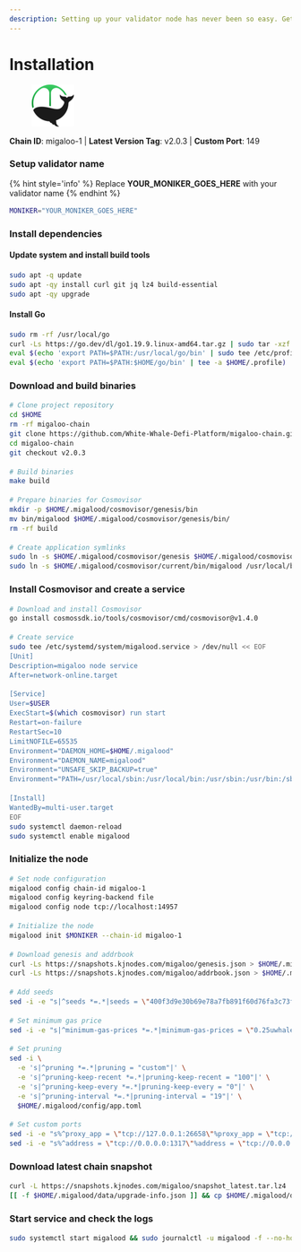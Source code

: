```yaml
---
description: Setting up your validator node has never been so easy. Get your validator running in minutes by following step by step instructions.
---
```


# Installation

<figure><img src="https://raw.githubusercontent.com/kj89/cosmos-images/main/logos/migaloo.png" alt=""><figcaption></figcaption></figure>

**Chain ID**: migaloo-1 | **Latest Version Tag**: v2.0.3 | **Custom Port**: 149

### Setup validator name

{% hint style='info' %}
Replace **YOUR_MONIKER_GOES_HERE** with your validator name
{% endhint %}

```bash
MONIKER="YOUR_MONIKER_GOES_HERE"
```

### Install dependencies

#### Update system and install build tools

```bash
sudo apt -q update
sudo apt -qy install curl git jq lz4 build-essential
sudo apt -qy upgrade
```

#### Install Go

```bash
sudo rm -rf /usr/local/go
curl -Ls https://go.dev/dl/go1.19.9.linux-amd64.tar.gz | sudo tar -xzf - -C /usr/local
eval $(echo 'export PATH=$PATH:/usr/local/go/bin' | sudo tee /etc/profile.d/golang.sh)
eval $(echo 'export PATH=$PATH:$HOME/go/bin' | tee -a $HOME/.profile)
```

### Download and build binaries

```bash
# Clone project repository
cd $HOME
rm -rf migaloo-chain
git clone https://github.com/White-Whale-Defi-Platform/migaloo-chain.git
cd migaloo-chain
git checkout v2.0.3

# Build binaries
make build

# Prepare binaries for Cosmovisor
mkdir -p $HOME/.migalood/cosmovisor/genesis/bin
mv bin/migalood $HOME/.migalood/cosmovisor/genesis/bin/
rm -rf build

# Create application symlinks
sudo ln -s $HOME/.migalood/cosmovisor/genesis $HOME/.migalood/cosmovisor/current -f
sudo ln -s $HOME/.migalood/cosmovisor/current/bin/migalood /usr/local/bin/migalood -f
```

### Install Cosmovisor and create a service

```bash
# Download and install Cosmovisor
go install cosmossdk.io/tools/cosmovisor/cmd/cosmovisor@v1.4.0

# Create service
sudo tee /etc/systemd/system/migalood.service > /dev/null << EOF
[Unit]
Description=migaloo node service
After=network-online.target

[Service]
User=$USER
ExecStart=$(which cosmovisor) run start
Restart=on-failure
RestartSec=10
LimitNOFILE=65535
Environment="DAEMON_HOME=$HOME/.migalood"
Environment="DAEMON_NAME=migalood"
Environment="UNSAFE_SKIP_BACKUP=true"
Environment="PATH=/usr/local/sbin:/usr/local/bin:/usr/sbin:/usr/bin:/sbin:/bin:/usr/games:/usr/local/games:/snap/bin:$HOME/.migalood/cosmovisor/current/bin"

[Install]
WantedBy=multi-user.target
EOF
sudo systemctl daemon-reload
sudo systemctl enable migalood
```

### Initialize the node

```bash
# Set node configuration
migalood config chain-id migaloo-1
migalood config keyring-backend file
migalood config node tcp://localhost:14957

# Initialize the node
migalood init $MONIKER --chain-id migaloo-1

# Download genesis and addrbook
curl -Ls https://snapshots.kjnodes.com/migaloo/genesis.json > $HOME/.migalood/config/genesis.json
curl -Ls https://snapshots.kjnodes.com/migaloo/addrbook.json > $HOME/.migalood/config/addrbook.json

# Add seeds
sed -i -e "s|^seeds *=.*|seeds = \"400f3d9e30b69e78a7fb891f60d76fa3c73f0ecc@migaloo.rpc.kjnodes.com:14959\"|" $HOME/.migalood/config/config.toml

# Set minimum gas price
sed -i -e "s|^minimum-gas-prices *=.*|minimum-gas-prices = \"0.25uwhale\"|" $HOME/.migalood/config/app.toml

# Set pruning
sed -i \
  -e 's|^pruning *=.*|pruning = "custom"|' \
  -e 's|^pruning-keep-recent *=.*|pruning-keep-recent = "100"|' \
  -e 's|^pruning-keep-every *=.*|pruning-keep-every = "0"|' \
  -e 's|^pruning-interval *=.*|pruning-interval = "19"|' \
  $HOME/.migalood/config/app.toml

# Set custom ports
sed -i -e "s%^proxy_app = \"tcp://127.0.0.1:26658\"%proxy_app = \"tcp://127.0.0.1:14958\"%; s%^laddr = \"tcp://127.0.0.1:26657\"%laddr = \"tcp://127.0.0.1:14957\"%; s%^pprof_laddr = \"localhost:6060\"%pprof_laddr = \"localhost:14960\"%; s%^laddr = \"tcp://0.0.0.0:26656\"%laddr = \"tcp://0.0.0.0:14956\"%; s%^prometheus_listen_addr = \":26660\"%prometheus_listen_addr = \":14966\"%" $HOME/.migalood/config/config.toml
sed -i -e "s%^address = \"tcp://0.0.0.0:1317\"%address = \"tcp://0.0.0.0:14917\"%; s%^address = \":8080\"%address = \":14980\"%; s%^address = \"0.0.0.0:9090\"%address = \"0.0.0.0:14990\"%; s%^address = \"0.0.0.0:9091\"%address = \"0.0.0.0:14991\"%; s%:8545%:14945%; s%:8546%:14946%; s%:6065%:14965%" $HOME/.migalood/config/app.toml
```

### Download latest chain snapshot

```bash
curl -L https://snapshots.kjnodes.com/migaloo/snapshot_latest.tar.lz4 | tar -Ilz4 -xf - -C $HOME/.migalood
[[ -f $HOME/.migalood/data/upgrade-info.json ]] && cp $HOME/.migalood/data/upgrade-info.json $HOME/.migalood/cosmovisor/genesis/upgrade-info.json
```

### Start service and check the logs

```bash
sudo systemctl start migalood && sudo journalctl -u migalood -f --no-hostname -o cat
```
